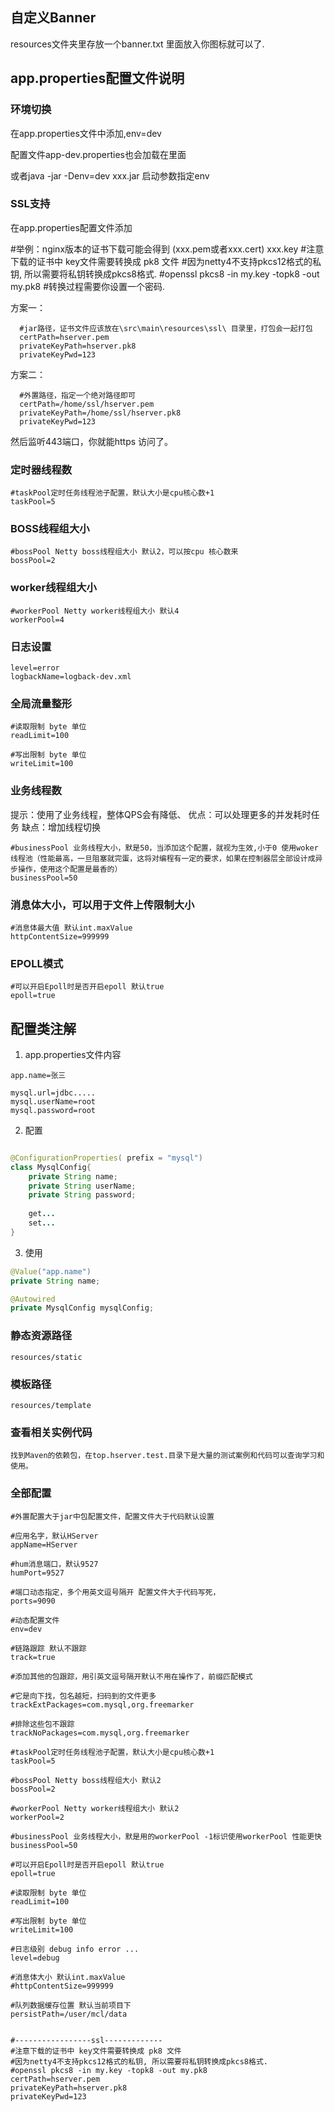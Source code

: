 ## **自定义Banner**

resources文件夹里存放一个banner.txt 里面放入你图标就可以了.

## **app.properties配置文件说明**

### 环境切换

在app.properties文件中添加,env=dev

配置文件app-dev.properties也会加载在里面

或者java -jar -Denv=dev xxx.jar 启动参数指定env

### SSL支持

在app.properties配置文件添加

#举例：nginx版本的证书下载可能会得到 (xxx.pem或者xxx.cert) xxx.key
#注意下载的证书中 key文件需要转换成 pk8 文件
#因为netty4不支持pkcs12格式的私钥, 所以需要将私钥转换成pkcs8格式.
#openssl pkcs8 -in my.key -topk8 -out my.pk8
#转换过程需要你设置一个密码.

方案一：

```properties
  #jar路径，证书文件应该放在\src\main\resources\ssl\ 目录里，打包会一起打包
  certPath=hserver.pem
  privateKeyPath=hserver.pk8
  privateKeyPwd=123
```



方案二：

```properties
  #外置路径，指定一个绝对路径即可
  certPath=/home/ssl/hserver.pem
  privateKeyPath=/home/ssl/hserver.pk8
  privateKeyPwd=123
```



然后监听443端口，你就能https 访问了。

### 定时器线程数
```properties
#taskPool定时任务线程池子配置，默认大小是cpu核心数+1
taskPool=5
```



### BOSS线程组大小
```properties
#bossPool Netty boss线程组大小 默认2，可以按cpu 核心数来
bossPool=2
```



### worker线程组大小
```properties
#workerPool Netty worker线程组大小 默认4
workerPool=4
```

### 日志设置
```properties
level=error
logbackName=logback-dev.xml
```

### 全局流量整形
```properties
#读取限制 byte 单位
readLimit=100

#写出限制 byte 单位
writeLimit=100
```

### 业务线程数
提示：使用了业务线程，整体QPS会有降低、
优点：可以处理更多的并发耗时任务
缺点：增加线程切换

```
#businessPool 业务线程大小，默是50，当添加这个配置，就视为生效,小于0 使用woker线程池（性能最高，一旦阻塞就完蛋，这将对编程有一定的要求，如果在控制器层全部设计成异步操作，使用这个配置是最香的）
businessPool=50
```

### 消息体大小，可以用于文件上传限制大小
```properties
#消息体最大值 默认int.maxValue
httpContentSize=999999
```


### EPOLL模式
```
#可以开启Epoll时是否开启epoll 默认true
epoll=true
```

## 配置类注解

1. app.properties文件内容

```properties
app.name=张三

mysql.url=jdbc.....
mysql.userName=root
mysql.password=root
```

2. 配置

```java

@ConfigurationProperties( prefix = "mysql")
class MysqlConfig{
    private String name;
    private String userName;
    private String password;
    
    get...
    set...
}


```

3. 使用

```java
@Value("app.name")
private String name;

@Autowired
private MysqlConfig mysqlConfig;


```


### 静态资源路径

```
resources/static
```

### 模板路径

```
resources/template
```

### 查看相关实例代码

```
找到Maven的依赖包，在top.hserver.test.目录下是大量的测试案例和代码可以查询学习和使用。
```




### 全部配置
```properties
#外置配置大于jar中包配置文件，配置文件大于代码默认设置

#应用名字，默认HServer
appName=HServer

#hum消息端口，默认9527
humPort=9527

#端口动态指定，多个用英文逗号隔开 配置文件大于代码写死，
ports=9090

#动态配置文件
env=dev

#链路跟踪 默认不跟踪
track=true

#添加其他的包跟踪，用引英文逗号隔开默认不用在操作了，前缀匹配模式

#它是向下找，包名越短，扫码到的文件更多
trackExtPackages=com.mysql,org.freemarker

#排除这些包不跟踪
trackNoPackages=com.mysql,org.freemarker

#taskPool定时任务线程池子配置，默认大小是cpu核心数+1
taskPool=5

#bossPool Netty boss线程组大小 默认2
bossPool=2

#workerPool Netty worker线程组大小 默认2
workerPool=2

#businessPool 业务线程大小，默是用的workerPool -1标识使用workerPool 性能更快
businessPool=50

#可以开启Epoll时是否开启epoll 默认true
epoll=true

#读取限制 byte 单位
readLimit=100

#写出限制 byte 单位
writeLimit=100

#日志级别 debug info error ...
level=debug

#消息体大小 默认int.maxValue
#httpContentSize=999999

#队列数据缓存位置 默认当前项目下
persistPath=/user/mcl/data


#-----------------ssl-------------
#注意下载的证书中 key文件需要转换成 pk8 文件
#因为netty4不支持pkcs12格式的私钥, 所以需要将私钥转换成pkcs8格式.
#openssl pkcs8 -in my.key -topk8 -out my.pk8
certPath=hserver.pem
privateKeyPath=hserver.pk8
privateKeyPwd=123
```

